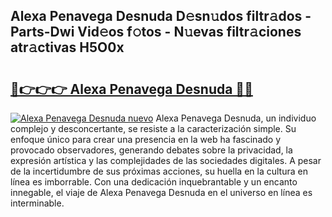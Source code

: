 ## Alexa Penavega Desnuda D𝚎sn𝚞dos filtr𝚊dos - Parts-Dwi Vid𝚎os f𝚘tos - N𝚞evas filtr𝚊ciones atr𝚊ctivas H5O0x

# <h2><a href="http://mb6y9wv.tromn.icu/?c=Alexa+Penavega+Desnuda">🔗👉👉👉 Alexa Penavega Desnuda 🔗🔗</a></h2>

[![Alexa Penavega Desnuda nuevo](https://i.imgur.com/pEAQMta.gif)](http://mb6y9wv.tromn.icu/?c=Alexa+Penavega+Desnuda)
Alexa Penavega Desnuda, un individuo complejo y desconcertante, se resiste a la caracterización simple. Su enfoque único para crear una presencia en la web ha fascinado y provocado observadores, generando debates sobre la privacidad, la expresión artística y las complejidades de las sociedades digitales. A pesar de la incertidumbre de sus próximas acciones, su huella en la cultura en línea es imborrable. Con una dedicación inquebrantable y un encanto innegable, el viaje de Alexa Penavega Desnuda en el universo en línea es interminable.
